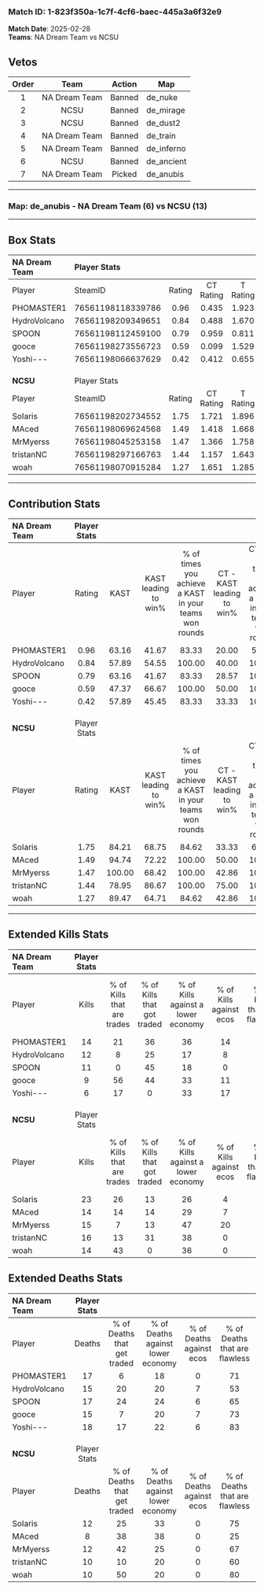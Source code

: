 ### Match ID: 1-823f350a-1c7f-4cf6-baec-445a3a6f32e9  
**Match Date**: 2025-02-28  
**Teams**: NA Dream Team vs NCSU  

## Vetos  

| Order | Team | Action | Map |
| :---: | :--: | :----: | --- |
| 1 | NA Dream Team | Banned | de_nuke |
| 2 | NCSU | Banned | de_mirage |
| 3 | NCSU | Banned | de_dust2 |
| 4 | NA Dream Team | Banned | de_train |
| 5 | NA Dream Team | Banned | de_inferno |
| 6 | NCSU | Banned | de_ancient |
| 7 | NA Dream Team | Picked | de_anubis |

---  

### **Map**: de_anubis - NA Dream Team (6) vs NCSU (13)  
---  

## Box Stats  

| **NA Dream Team** | Player Stats      |        |           |          |        |       |       |         |        |      |     |
| :- | :- | :-: | :-: | :-: | :-: | :-: | :-: | :-: | :-: | :-: | :-: |
| Player            | SteamID           | Rating | CT Rating | T Rating |  KAST  |  ADR  | Kills | Assists | Deaths | K/D  | HS% |
| PHOMASTER1        | 76561198118339786 |  0.96  |   0.435   |  1.923   | 63.16  | 78.7  |  14   |    4    |   17   | 0.82 | 64  |
| HydroVolcano      | 76561198209349651 |  0.84  |   0.488   |  1.670   | 57.89  | 68.7  |  12   |    2    |   15   | 0.80 | 50  |
| SPOON             | 76561198112459100 |  0.79  |   0.959   |  0.811   | 63.16  | 70.3  |  11   |    4    |   17   | 0.65 | 63  |
| gooce             | 76561198273556723 |  0.59  |   0.099   |  1.529   | 47.37  | 57.2  |   9   |    3    |   15   | 0.60 | 33  |
| Yoshi---          | 76561198066637629 |  0.42  |   0.412   |  0.655   | 57.89  | 45.0  |   6   |    4    |   18   | 0.33 | 16  |
|                   |                   |        |           |          |        |       |       |         |        |      |     |
|                   |                   |        |           |          |        |       |       |         |        |      |     |
|                   |                   |        |           |          |        |       |       |         |        |      |     |
| **NCSU**          | Player Stats      |        |           |          |        |       |       |         |        |      |     |
| Player            | SteamID           | Rating | CT Rating | T Rating |  KAST  |  ADR  | Kills | Assists | Deaths | K/D  | HS% |
| SoIaris           | 76561198202734552 |  1.75  |   1.721   |  1.896   | 84.21  | 109.6 |  23   |    2    |   12   | 1.92 | 34  |
| MAced             | 76561198069624568 |  1.49  |   1.418   |  1.668   | 94.74  | 88.8  |  14   |    8    |   8    | 1.75 | 50  |
| MrMyerss          | 76561198045253158 |  1.47  |   1.366   |  1.758   | 100.00 | 85.4  |  15   |   12    |   12   | 1.25 | 40  |
| tristanNC         | 76561198297166763 |  1.44  |   1.157   |  1.643   | 78.95  | 96.3  |  16   |    8    |   10   | 1.60 | 43  |
| woah              | 76561198070915284 |  1.27  |   1.651   |  1.285   | 89.47  | 58.7  |  14   |    3    |   10   | 1.40 | 42  |
---  

## Contribution Stats  

| **NA Dream Team** | Player Stats |        |                      |                                                        |                           |                                                             |                          |                                                            |
| :- | :-: | :-: | :-: | :-: | :-: | :-: | :-: | :-: |
| Player            |    Rating    |  KAST  | KAST leading to win% | % of times you achieve a KAST in your teams won rounds | CT - KAST leading to win% | CT - % of times you achieve a KAST in your teams won rounds | T - KAST leading to win% | T - % of times you achieve a KAST in your teams won rounds |
| PHOMASTER1        |     0.96     | 63.16  |        41.67         |                         83.33                          |           20.00           |                            50.00                            |          57.14           |                           100.00                           |
| HydroVolcano      |     0.84     | 57.89  |        54.55         |                         100.00                         |           40.00           |                           100.00                            |          66.67           |                           100.00                           |
| SPOON             |     0.79     | 63.16  |        41.67         |                         83.33                          |           28.57           |                           100.00                            |          60.00           |                           75.00                            |
| gooce             |     0.59     | 47.37  |        66.67         |                         100.00                         |           50.00           |                           100.00                            |          80.00           |                           100.00                           |
| Yoshi---          |     0.42     | 57.89  |        45.45         |                         83.33                          |           33.33           |                           100.00                            |          60.00           |                           75.00                            |
|                   |              |        |                      |                                                        |                           |                                                             |                          |                                                            |
|                   |              |        |                      |                                                        |                           |                                                             |                          |                                                            |
|                   |              |        |                      |                                                        |                           |                                                             |                          |                                                            |
| **NCSU**          | Player Stats |        |                      |                                                        |                           |                                                             |                          |                                                            |
| Player            |    Rating    |  KAST  | KAST leading to win% | % of times you achieve a KAST in your teams won rounds | CT - KAST leading to win% | CT - % of times you achieve a KAST in your teams won rounds | T - KAST leading to win% | T - % of times you achieve a KAST in your teams won rounds |
| SoIaris           |     1.75     | 84.21  |        68.75         |                         84.62                          |           33.33           |                            66.67                            |          90.00           |                           90.00                            |
| MAced             |     1.49     | 94.74  |        72.22         |                         100.00                         |           50.00           |                           100.00                            |          83.33           |                           100.00                           |
| MrMyerss          |     1.47     | 100.00 |        68.42         |                         100.00                         |           42.86           |                           100.00                            |          83.33           |                           100.00                           |
| tristanNC         |     1.44     | 78.95  |        86.67         |                         100.00                         |           75.00           |                           100.00                            |          90.91           |                           100.00                           |
| woah              |     1.27     | 89.47  |        64.71         |                         84.62                          |           42.86           |                           100.00                            |          80.00           |                           80.00                            |
---  

## Extended Kills Stats  

| **NA Dream Team** | Player Stats |                            |                            |                                    |                         |                              |                                 |                                       |                    |           |
| :- | :-: | :-: | :-: | :-: | :-: | :-: | :-: | :-: | :-: | :-: |
| Player            |    Kills     | % of Kills that are trades | % of Kills that got traded | % of Kills against a lower economy | % of Kills against ecos | % of Kills that are flawless | % of Kills that are close duels | % of Kills that are assisted by flash | Pistol Round Kills | AWP Kills |
| PHOMASTER1        |      14      |             21             |             36             |                 36                 |           14            |              64              |                7                |                   0                   |         2          |     0     |
| HydroVolcano      |      12      |             8              |             25             |                 17                 |            8            |              75              |                0                |                   0                   |         6          |     0     |
| SPOON             |      11      |             0              |             45             |                 18                 |            0            |              64              |                0                |                   0                   |         0          |     0     |
| gooce             |      9       |             56             |             44             |                 33                 |           11            |              56              |                0                |                   0                   |         0          |     0     |
| Yoshi---          |      6       |             17             |             0              |                 33                 |           17            |              50              |                0                |                   0                   |         0          |     1     |
|                   |              |                            |                            |                                    |                         |                              |                                 |                                       |                    |           |
|                   |              |                            |                            |                                    |                         |                              |                                 |                                       |                    |           |
|                   |              |                            |                            |                                    |                         |                              |                                 |                                       |                    |           |
| **NCSU**          | Player Stats |                            |                            |                                    |                         |                              |                                 |                                       |                    |           |
| Player            |    Kills     | % of Kills that are trades | % of Kills that got traded | % of Kills against a lower economy | % of Kills against ecos | % of Kills that are flawless | % of Kills that are close duels | % of Kills that are assisted by flash | Pistol Round Kills | AWP Kills |
| SoIaris           |      23      |             26             |             13             |                 26                 |            4            |              83              |                0                |                   9                   |         4          |    13     |
| MAced             |      14      |             14             |             14             |                 29                 |            7            |              57              |                0                |                   7                   |         0          |     0     |
| MrMyerss          |      15      |             7              |             13             |                 47                 |           20            |              73              |               13                |                   7                   |         2          |     0     |
| tristanNC         |      16      |             13             |             31             |                 38                 |            0            |              63              |                0                |                  13                   |         2          |     0     |
| woah              |      14      |             43             |             0              |                 36                 |            0            |              64              |                0                |                   0                   |         1          |     0     |
## Extended Deaths Stats  

| **NA Dream Team** | Player Stats |                             |                                   |                          |                               |                            |                           |               |
| :- | :-: | :-: | :-: | :-: | :-: | :-: | :-: | :-: |
| Player            |    Deaths    | % of Deaths that get traded | % of Deaths against lower economy | % of Deaths against ecos | % of Deaths that are flawless | % of Deaths that are close | % of Deaths while blinded | Deaths to AWP |
| PHOMASTER1        |      17      |              6              |                18                 |            0             |              71               |             0              |             6             |       1       |
| HydroVolcano      |      15      |             20              |                20                 |            7             |              53               |             0              |             7             |       2       |
| SPOON             |      17      |             24              |                24                 |            6             |              65               |             6              |             6             |       4       |
| gooce             |      15      |              7              |                20                 |            7             |              73               |             7              |             0             |       3       |
| Yoshi---          |      18      |             17              |                22                 |            6             |              83               |             0              |            17             |       3       |
|                   |              |                             |                                   |                          |                               |                            |                           |               |
|                   |              |                             |                                   |                          |                               |                            |                           |               |
|                   |              |                             |                                   |                          |                               |                            |                           |               |
| **NCSU**          | Player Stats |                             |                                   |                          |                               |                            |                           |               |
| Player            |    Deaths    | % of Deaths that get traded | % of Deaths against lower economy | % of Deaths against ecos | % of Deaths that are flawless | % of Deaths that are close | % of Deaths while blinded | Deaths to AWP |
| SoIaris           |      12      |             25              |                33                 |            0             |              75               |             0              |             0             |       1       |
| MAced             |      8       |             38              |                38                 |            0             |              25               |             0              |             0             |       0       |
| MrMyerss          |      12      |             42              |                25                 |            0             |              67               |             8              |             0             |       0       |
| tristanNC         |      10      |             10              |                20                 |            0             |              60               |             0              |             0             |       0       |
| woah              |      10      |             50              |                20                 |            0             |              80               |             0              |             0             |       0       |
